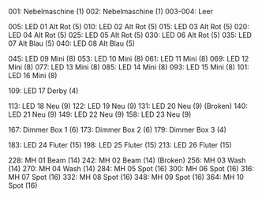 001: Nebelmaschine (1)
002: Nebelmaschine (1)
003-004: Leer

005: LED 01 Alt Rot (5)
010: LED 02 Alt Rot (5)
015: LED 03 Alt Rot (5)
020: LED 04 Alt Rot (5)
025: LED 05 Alt Rot (5)
030: LED 06 Alt Rot (5)
035: LED 07 Alt Blau (5)
040: LED 08 Alt Blau (5)

045: LED 09 Mini (8)
053: LED 10 Mini (8)
061: LED 11 Mini (8)
069: LED 12 Mini (8)
077: LED 13 Mini (8)
085: LED 14 Mini (8)
093: LED 15 Mini (8)
101: LED 16 Mini (8)

109: LED 17 Derby (4)

113: LED 18 Neu (9)
122: LED 19 Neu (9)
131: LED 20 Neu (9) (Broken)
140: LED 21 Neu (9)
149: LED 22 Neu (9)
158: LED 23 Neu (9)

167: Dimmer Box 1 (6)
173: Dimmer Box 2 (6)
179: Dimmer Box 3 (4)

183: LED 24 Fluter (15)
198: LED 25 Fluter (15)
213: LED 26 Fluter (15)

228: MH 01 Beam (14)
242: MH 02 Beam (14) (Broken)
256: MH 03 Wash (14)
270: MH 04 Wash (14)
284: MH 05 Spot (16)
300: MH 06 Spot (16)
316: MH 07 Spot (16)
332: MH 08 Spot (16)
348: MH 09 Spot (16)
364: MH 10 Spot (16)
